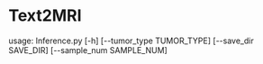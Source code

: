 # Text2MRI

usage: Inference.py [-h] [--tumor_type TUMOR_TYPE] [--save_dir SAVE_DIR] [--sample_num SAMPLE_NUM]
